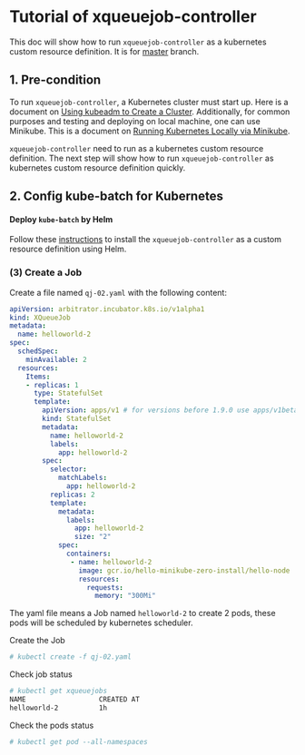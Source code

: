 # Tutorial of xqueuejob-controller

This doc will show how to run `xqueuejob-controller` as a kubernetes custom resource definition. It is for [master](https://github.com/kubernetes-sigs/kube-batch/tree/master) branch.

## 1. Pre-condition
To run `xqueuejob-controller`, a Kubernetes cluster must start up. Here is a document on [Using kubeadm to Create a Cluster](https://kubernetes.io/docs/setup/independent/create-cluster-kubeadm/). Additionally, for common purposes and testing and deploying on local machine, one can use Minikube. This is a document on [Running Kubernetes Locally via Minikube](https://kubernetes.io/docs/getting-started-guides/minikube/).

`xqueuejob-controller` need to run as a kubernetes custom resource definition. The next step will show how to run `xqueuejob-controller` as kubernetes custom resource definition quickly. 

## 2. Config kube-batch for Kubernetes

#### Deploy `kube-batch` by Helm

Follow these [instructions](contrib/DLaaS/doc/usage/tutorial.md) to install the `xqueuejob-controller` as a custom resource definition using Helm.

### (3) Create a Job

Create a file named `qj-02.yaml` with the following content:

```yaml
apiVersion: arbitrator.incubator.k8s.io/v1alpha1
kind: XQueueJob
metadata:
  name: helloworld-2
spec:
  schedSpec:
    minAvailable: 2
  resources:
    Items:
    - replicas: 1
      type: StatefulSet
      template:
        apiVersion: apps/v1 # for versions before 1.9.0 use apps/v1beta2
        kind: StatefulSet
        metadata:
          name: helloworld-2
          labels:
            app: helloworld-2
        spec:
          selector:
            matchLabels:
              app: helloworld-2
          replicas: 2 
          template:
            metadata:
              labels:
                app: helloworld-2
                size: "2" 
            spec:
              containers:
               - name: helloworld-2
                 image: gcr.io/hello-minikube-zero-install/hello-node
                 resources:
                   requests:
                     memory: "300Mi"
```

The yaml file means a Job named `helloworld-2` to create 2 pods, these pods will be scheduled by kubernetes scheduler.

Create the Job

```bash
# kubectl create -f qj-02.yaml
```

Check job status

```bash
# kubectl get xqueuejobs
NAME                  CREATED AT
helloworld-2          1h
```

Check the pods status

```bash
# kubectl get pod --all-namespaces
```

